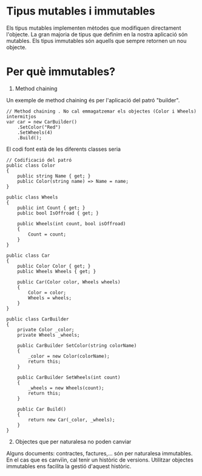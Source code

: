 # Tipus mutables i immutables

Els tipus mutables implementen mètodes que modifiquen directament l'objecte. La gran majoria de tipus que definim en la nostra aplicació són mutables. Els tipus immutables són aquells que sempre retornen un nou objecte.

# Per què immutables?

1. Method chaining

Un exemple de method chaining és per l'aplicació del patró "builder". 

```CSharp
// Method chaining . No cal emmagatzemar els objectes (Color i Wheels) intermitjos
var car = new CarBuilder()  
    .SetColor("Red")
    .SetWheels(4)
    .Build();
```

El codi font està de les diferents classes seria

```CSharp
// Codificació del patró 
public class Color
{
    public string Name { get; }
    public Color(string name) => Name = name;
}

public class Wheels
{
    public int Count { get; }
    public bool IsOffroad { get; }

    public Wheels(int count, bool isOffroad)
    {
        Count = count;
    }
}

public class Car
{
    public Color Color { get; }
    public Wheels Wheels { get; }

    public Car(Color color, Wheels wheels)
    {
        Color = color;
        Wheels = wheels;
    }
}

public class CarBuilder
{
    private Color _color;
    private Wheels _wheels;

    public CarBuilder SetColor(string colorName)
    {
        _color = new Color(colorName);
        return this;
    }

    public CarBuilder SetWheels(int count)
    {
        _wheels = new Wheels(count);
        return this;
    }

    public Car Build()
    {
        return new Car(_color, _wheels);
    }
}
```

2. Objectes que per naturalesa no poden canviar

Alguns documents: contractes, factures,... són per naturalesa immutables. En el cas que es canvïin, cal tenir un històric de versions. Utilitzar objectes immutables ens facilita la gestió d'aquest històric.


